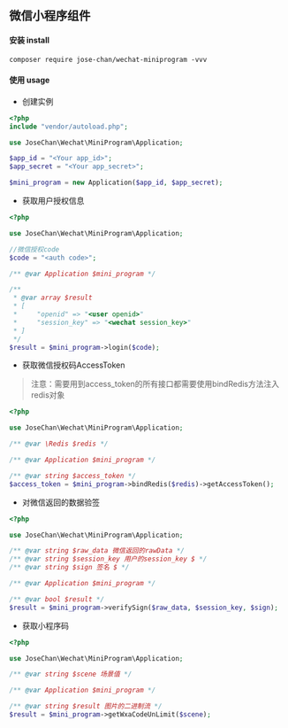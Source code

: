 ## 微信小程序组件

#### 安装 install

````shell
composer require jose-chan/wechat-miniprogram -vvv
````

#### 使用 usage

- 创建实例

````php
<?php
include "vendor/autoload.php";

use JoseChan\Wechat\MiniProgram\Application;

$app_id = "<Your app_id>";
$app_secret = "<Your app_secret>";

$mini_program = new Application($app_id, $app_secret);

````

- 获取用户授权信息

````php
<?php

use JoseChan\Wechat\MiniProgram\Application;

//微信授权code
$code = "<auth code>";

/** @var Application $mini_program */

/**
 * @var array $result
 * [
 *     "openid" => "<user openid>"
 *     "session_key" => "<wechat session_key>"
 * ] 
 */
$result = $mini_program->login($code);

````

- 获取微信授权码AccessToken

> 注意：需要用到access_token的所有接口都需要使用bindRedis方法注入redis对象

````php
<?php

use JoseChan\Wechat\MiniProgram\Application;

/** @var \Redis $redis */

/** @var Application $mini_program */

/** @var string $access_token */
$access_token = $mini_program->bindRedis($redis)->getAccessToken();

````

- 对微信返回的数据验签

````php
<?php

use JoseChan\Wechat\MiniProgram\Application;

/** @var string $raw_data 微信返回的rawData */
/** @var string $session_key 用户的session_key $ */
/** @var string $sign 签名 $ */

/** @var Application $mini_program */

/** @var bool $result */
$result = $mini_program->verifySign($raw_data, $session_key, $sign);

````

- 获取小程序码

````php
<?php

use JoseChan\Wechat\MiniProgram\Application;

/** @var string $scene 场景值 */

/** @var Application $mini_program */

/** @var string $result 图片的二进制流 */
$result = $mini_program->getWxaCodeUnLimit($scene);

````

